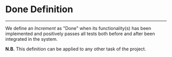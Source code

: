 # Done Definition
---
We define an *Increment* as "Done" when its functionality(s) has been implemented and
positively passes all tests both before and after been integrated in the system.

**N.B.** This definition can be applied to any other task of the project.
